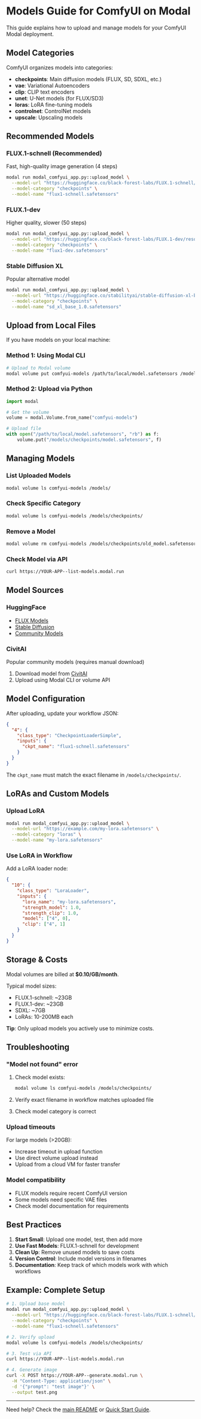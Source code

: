 # Models Guide for ComfyUI on Modal

This guide explains how to upload and manage models for your ComfyUI Modal deployment.

## Model Categories

ComfyUI organizes models into categories:

- **checkpoints**: Main diffusion models (FLUX, SD, SDXL, etc.)
- **vae**: Variational Autoencoders
- **clip**: CLIP text encoders
- **unet**: U-Net models (for FLUX/SD3)
- **loras**: LoRA fine-tuning models
- **controlnet**: ControlNet models
- **upscale**: Upscaling models

## Recommended Models

### FLUX.1-schnell (Recommended)
Fast, high-quality image generation (4 steps)

```bash
modal run modal_comfyui_app.py::upload_model \
  --model-url "https://huggingface.co/black-forest-labs/FLUX.1-schnell/resolve/main/flux1-schnell.safetensors" \
  --model-category "checkpoints" \
  --model-name "flux1-schnell.safetensors"
```

### FLUX.1-dev
Higher quality, slower (50 steps)

```bash
modal run modal_comfyui_app.py::upload_model \
  --model-url "https://huggingface.co/black-forest-labs/FLUX.1-dev/resolve/main/flux1-dev.safetensors" \
  --model-category "checkpoints" \
  --model-name "flux1-dev.safetensors"
```

### Stable Diffusion XL
Popular alternative model

```bash
modal run modal_comfyui_app.py::upload_model \
  --model-url "https://huggingface.co/stabilityai/stable-diffusion-xl-base-1.0/resolve/main/sd_xl_base_1.0.safetensors" \
  --model-category "checkpoints" \
  --model-name "sd_xl_base_1.0.safetensors"
```

## Upload from Local Files

If you have models on your local machine:

### Method 1: Using Modal CLI

```bash
# Upload to Modal volume
modal volume put comfyui-models /path/to/local/model.safetensors /models/checkpoints/model.safetensors
```

### Method 2: Upload via Python

```python
import modal

# Get the volume
volume = modal.Volume.from_name("comfyui-models")

# Upload file
with open("/path/to/local/model.safetensors", "rb") as f:
    volume.put("/models/checkpoints/model.safetensors", f)
```

## Managing Models

### List Uploaded Models

```bash
modal volume ls comfyui-models /models/
```

### Check Specific Category

```bash
modal volume ls comfyui-models /models/checkpoints/
```

### Remove a Model

```bash
modal volume rm comfyui-models /models/checkpoints/old_model.safetensors
```

### Check Model via API

```bash
curl https://YOUR-APP--list-models.modal.run
```

## Model Sources

### HuggingFace
- [FLUX Models](https://huggingface.co/black-forest-labs)
- [Stable Diffusion](https://huggingface.co/stabilityai)
- [Community Models](https://huggingface.co/models?pipeline_tag=text-to-image)

### CivitAI
Popular community models (requires manual download)

1. Download model from [CivitAI](https://civitai.com)
2. Upload using Modal CLI or volume API

## Model Configuration

After uploading, update your workflow JSON:

```json
{
  "4": {
    "class_type": "CheckpointLoaderSimple",
    "inputs": {
      "ckpt_name": "flux1-schnell.safetensors"
    }
  }
}
```

The `ckpt_name` must match the exact filename in `/models/checkpoints/`.

## LoRAs and Custom Models

### Upload LoRA

```bash
modal run modal_comfyui_app.py::upload_model \
  --model-url "https://example.com/my-lora.safetensors" \
  --model-category "loras" \
  --model-name "my-lora.safetensors"
```

### Use LoRA in Workflow

Add a LoRA loader node:

```json
{
  "10": {
    "class_type": "LoraLoader",
    "inputs": {
      "lora_name": "my-lora.safetensors",
      "strength_model": 1.0,
      "strength_clip": 1.0,
      "model": ["4", 0],
      "clip": ["4", 1]
    }
  }
}
```

## Storage & Costs

Modal volumes are billed at **$0.10/GB/month**.

Typical model sizes:
- FLUX.1-schnell: ~23GB
- FLUX.1-dev: ~23GB
- SDXL: ~7GB
- LoRAs: 10-200MB each

**Tip**: Only upload models you actively use to minimize costs.

## Troubleshooting

### "Model not found" error

1. Check model exists:
   ```bash
   modal volume ls comfyui-models /models/checkpoints/
   ```

2. Verify exact filename in workflow matches uploaded file

3. Check model category is correct

### Upload timeouts

For large models (>20GB):
- Increase timeout in upload function
- Use direct volume upload instead
- Upload from a cloud VM for faster transfer

### Model compatibility

- FLUX models require recent ComfyUI version
- Some models need specific VAE files
- Check model documentation for requirements

## Best Practices

1. **Start Small**: Upload one model, test, then add more
2. **Use Fast Models**: FLUX.1-schnell for development
3. **Clean Up**: Remove unused models to save costs
4. **Version Control**: Include model versions in filenames
5. **Documentation**: Keep track of which models work with which workflows

## Example: Complete Setup

```bash
# 1. Upload base model
modal run modal_comfyui_app.py::upload_model \
  --model-url "https://huggingface.co/black-forest-labs/FLUX.1-schnell/resolve/main/flux1-schnell.safetensors" \
  --model-category "checkpoints" \
  --model-name "flux1-schnell.safetensors"

# 2. Verify upload
modal volume ls comfyui-models /models/checkpoints/

# 3. Test via API
curl https://YOUR-APP--list-models.modal.run

# 4. Generate image
curl -X POST https://YOUR-APP--generate.modal.run \
  -H "Content-Type: application/json" \
  -d '{"prompt": "test image"}' \
  --output test.png
```

---

Need help? Check the [main README](README.md) or [Quick Start Guide](QUICKSTART.md).


